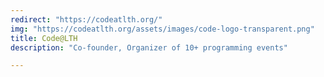 ```yaml
---
redirect: "https://codeatlth.org/"
img: "https://codeatlth.org/assets/images/code-logo-transparent.png"
title: Code@LTH
description: "Co-founder, Organizer of 10+ programming events"

---
```

